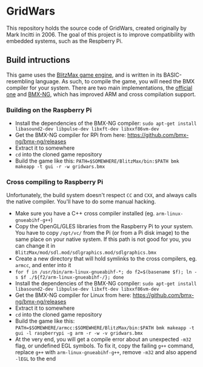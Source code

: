 # GridWars

This repository holds the source code of GridWars, created originally by Mark Incitti in 2006. The goal of this project is to improve compatibility with embedded systems, such as the Respberry Pi.

## Build intructions

This game uses the [BlitzMax game engine](http://www.blitzbasic.com/Products/blitzmax.php), and is written in its BASIC-resembling language. As such, to compile the game, you will need the BMX compiler for your system. There are two main implementations, the [official one](https://github.com/blitz-research/blitzmax) and [BMX-NG](http://www.bmx-ng.com/main/), which has improved ARM and cross compilation support.

### Building on the Raspberry Pi

- Install the dependencies of the BMX-NG compiler: `sudo apt-get install libasound2-dev libpulse-dev libxft-dev libxxf86vm-dev`
- Get the BMX-NG compiler for RPi from here: https://github.com/bmx-ng/bmx-ng/releases
- Extract it to somewhere
- `cd` into the cloned game repository
- Build the game like this: `PATH=$SOMEWHERE/BlitzMax/bin:$PATH bmk makeapp -t gui -r -w gridwars.bmx`

### Cross compiling to Raspberry Pi

Unfortunately, the build system doesn't respect `CC` and `CXX`, and always calls the native compiler. You'll have to do some manual hacking.

- Make sure you have a C++ cross compiler installed (eg. `arm-linux-gnueabihf-g++`)
- Copy the OpenGL/GLES libraries from the Raspberry Pi to your system. You have to copy `/opt/vc/` from the Pi (or from a Pi disk image) to the same place on your native system. If this path is not good for you, you can change it in `BlitzMax/mod/sdl.mod/sdlgraphics.mod/sdlgraphics.bmx`
- Create a new directory that will hold symlinks to the cross compilers, eg. `armcc`, and enter into it
- `for f in /usr/bin/arm-linux-gnueabihf-*; do f2=$(basename $f); ln -s $f ./${f2/arm-linux-gnueabihf-/}; done`
- Install the dependencies of the BMX-NG compiler: `sudo apt-get install libasound2-dev libpulse-dev libxft-dev libxxf86vm-dev`
- Get the BMX-NG compiler for Linux from here: https://github.com/bmx-ng/bmx-ng/releases
- Extract it to somewhere
- `cd` into the cloned game repository
- Build the game like this: `PATH=$SOMEWHERE/armcc:$SOMEWHERE/BlitzMax/bin:$PATH bmk makeapp -t gui -l raspberrypi -g arm -r -w -v gridwars.bmx`
- At the very end, you will get a compile error about an unexpected `-m32` flag, or undefined EGL symbols. To fix it, copy the failing `g++` command, replace `g++` with `arm-linux-gnueabihf-g++`, remove `-m32` and also append `-lEGL` to the end

